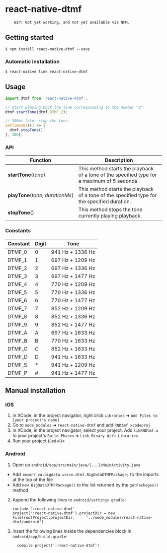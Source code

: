 
# react-native-dtmf

        WIP: Not yet working, and not yet available via NPM.

## Getting started

`$ npm install react-native-dtmf --save`

### Automatic installation

`$ react-native link react-native-dtmf`

## Usage
```javascript
import dtmf from 'react-native-dtmf';

// Start playing back the tone corresponding to the number "2".
dtmf.startTone(dtmf.DTMF_2);

// 300ms later stop the tone.
setTimeout(() => {
  dtmf.stopTone();
}, 300);
```
### API

Function | Description
--- | ---
<nobr>**startTone**(*tone*)</nobr> | This method starts the playback of a tone of the specified type for a maximum of 5 seconds.
<nobr>**playTone**(*tone*, *durationMs*)</nobr> | This method starts the playback of a tone of the specified type for the specified duration.
<nobr>**stopTone**()</nobr> | This method stops the tone currently playing playback.

### Constants

| Constant | Digit | Tone             |
| -------- | ----- | ---------------- |
| DTMF_0   | 0     | 941 Hz + 1336 Hz |
| DTMF_1   | 1     | 697 Hz + 1209 Hz |
| DTMF_2   | 2     | 697 Hz + 1336 Hz |
| DTMF_3   | 3     | 697 Hz + 1477 Hz |
| DTMF_4   | 4     | 770 Hz + 1209 Hz |
| DTMF_5   | 5     | 770 Hz + 1336 Hz |
| DTMF_6   | 6     | 770 Hz + 1477 Hz |
| DTMF_7   | 7     | 852 Hz + 1209 Hz |
| DTMF_8   | 8     | 852 Hz + 1336 Hz |
| DTMF_9   | 9     | 852 Hz + 1477 Hz |
| DTMF_A   | A     | 697 Hz + 1633 Hz |
| DTMF_B   | B     | 770 Hz + 1633 Hz |
| DTMF_C   | C     | 852 Hz + 1633 Hz |
| DTMF_D   | D     | 941 Hz + 1633 Hz |
| DTMF_S   | *     | 941 Hz + 1209 Hz |
| DTMF_P   | #     | 941 Hz + 1477 Hz |

## Manual installation

### iOS

1. In XCode, in the project navigator, right click `Libraries` ➜ `Add Files to [your project's name]`
2. Go to `node_modules` ➜ `react-native-dtmf` and add `RNDtmf.xcodeproj`
3. In XCode, in the project navigator, select your project. Add `libRNDtmf.a` to your project's `Build Phases` ➜ `Link Binary With Libraries`
4. Run your project (`Cmd+R`)<

### Android

1. Open up `android/app/src/main/java/[...]/MainActivity.java`
  - Add `import ca.bigdata.voice.dtmf.BigDataDTMFPackage;` to the imports at the top of the file
  - Add `new BigDataDTMFPackage()` to the list returned by the `getPackages()` method
2. Append the following lines to `android/settings.gradle`:
  	```
  	include ':react-native-dtmf'
  	project(':react-native-dtmf').projectDir = new File(rootProject.projectDir, 	'../node_modules/react-native-dtmf/android')
  	```
3. Insert the following lines inside the dependencies block in `android/app/build.gradle`:
  	```
      compile project(':react-native-dtmf')
  	```
  